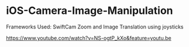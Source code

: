 # iOS-Camera-Image-Manipulation
Frameworks Used: SwiftCam
Zoom and Image Translation using joysticks


https://www.youtube.com/watch?v=NS-ogtP_kXo&feature=youtu.be
